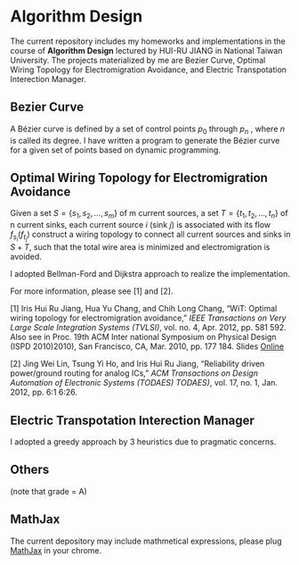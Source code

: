 # Algorithm Design

The current repository includes my homeworks and implementations in the course of **Algorithm Design** lectured by HUI-RU JIANG in National Taiwan University. The projects materialized by me are Bezier Curve, Optimal Wiring Topology for Electromigration Avoidance, and Electric Transpotation Interection Manager.

## Bezier Curve

A Bézier curve is defined by a set of control points $p_0$ through $p_n$ , where $n$ is called its degree. I have written a program to generate the Bézier curve for a given set of points based on dynamic programming.

## Optimal Wiring Topology for Electromigration Avoidance

Given a set $S = \{s_1, s_2, …, s_m\}$ of m current sources, a set $T = \{t_1, t_2, …, t_n\}$ of n current sinks, each current source $i$ (sink $j$) is associated with its flow $f_s_i(f_t_j)$ construct a wiring topology to connect all current sources and sinks in $S+T$, such that the total wire area is minimized and electromigration is avoided.

I adopted Bellman-Ford and Dijkstra approach to realize the implementation.

For more information, please see [1] and [2].

[1] Iris Hui Ru Jiang, Hua Yu Chang, and Chih Long Chang, “WiT: Optimal wiring topology for electromigration avoidance,” *IEEE Transactions on Very Large Scale Integration Systems (TVLSI)*, vol. no. 4, Apr. 2012, pp. 581 592. Also see in Proc. 19th ACM Inter national Symposium on Physical Design (ISPD 2010)2010), San Francisco, CA, Mar. 2010, pp. 177 184. Slides [Online](http://www.ispd.cc/slides/slides10/8_05.pdf)

[2] Jing Wei Lin, Tsung Yi Ho, and Iris Hui Ru Jiang, “Reliability driven power/ground routing for analog ICs,” *ACM Transactions on Design Automation of Electronic Systems (TODAES) TODAES)*, vol. 17, no. 1, Jan. 2012, pp. 6:1 6:26.

## Electric Transpotation Interection Manager

I adopted a greedy approach by 3 heuristics due to pragmatic concerns.

## Others
(note that grade = A)

## MathJax

The current depository may include mathmetical expressions, please plug [MathJax](https://chrome.google.com/webstore/detail/mathjax-plugin-for-github/ioemnmodlmafdkllaclgeombjnmnbima) in your chrome.
